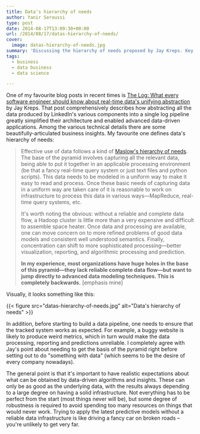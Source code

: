 ```yaml
---
title: Data’s hierarchy of needs
author: Yanir Seroussi
type: post
date: 2014-08-17T13:09:30+00:00
url: /2014/08/17/datas-hierarchy-of-needs/
cover:
  image: datas-hierarchy-of-needs.jpg
summary: 'Discussing the hierarchy of needs proposed by Jay Kreps. Key takeaway: Data-driven algorithms & insights can only be as good as the underlying data.'
tags:
  - business
  - data business
  - data science

---
```

One of my favourite blog posts in recent times is <a href="http://engineering.linkedin.com/distributed-systems/log-what-every-software-engineer-should-know-about-real-time-datas-unifying">The Log: What every software engineer should know about real-time data's unifying abstraction</a> by Jay Kreps. That post comprehensively describes how abstracting all the data produced by LinkedIn's various components into a single log pipeline greatly simplified their architecture and enabled advanced data-driven applications. Among the various technical details there are some beautifully-articulated business insights. My favourite one defines data's hierarchy of needs:

> Effective use of data follows a kind of <a href="http://en.wikipedia.org/wiki/Maslow%27s_hierarchy_of_needs" target="_blank" rel="noopener">Maslow's hierarchy of needs</a>. The base of the pyramid involves capturing all the relevant data, being able to put it together in an applicable processing environment (be that a fancy real-time query system or just text files and python scripts). This data needs to be modeled in a uniform way to make it easy to read and process. Once these basic needs of capturing data in a uniform way are taken care of it is reasonable to work on infrastructure to process this data in various ways—MapReduce, real-time query systems, etc.
>
> It's worth noting the obvious: without a reliable and complete data flow, a Hadoop cluster is little more than a very expensive and difficult to assemble space heater. Once data and processing are available, one can move concern on to more refined problems of good data models and consistent well understood semantics. Finally, concentration can shift to more sophisticated processing—better visualization, reporting, and algorithmic processing and prediction.
>
> **In my experience, most organizations have huge holes in the base of this pyramid—they lack reliable complete data flow—but want to jump directly to advanced data modeling techniques. This is completely backwards.** [emphasis mine]

Visually, it looks something like this:

{{< figure src="datas-hierarchy-of-needs.jpg" alt="Data's hierarchy of needs" >}}

In addition, before starting to build a data pipeline, one needs to ensure that the tracked system works as expected. For example, a buggy website is likely to produce weird metrics, which in turn would make the data processing, reporting and predictions unreliable. I completely agree with Jay's point about needing to get the basis of the pyramid right before setting out to do "something with data" (which seems to be the desire of every company nowadays).

The general point is that it's important to have realistic expectations about what can be obtained by data-driven algorithms and insights. These can only be as good as the underlying data, with the results always depending to a large degree on having a solid infrastructure. Not everything has to be perfect from the start (most things never will be), but some degree of robustness is required to avoid spending too many resources on things that would never work. Trying to apply the latest predictive models without a reliable data infrastructure is like driving a fancy car on broken roads – you're unlikely to get very far.

